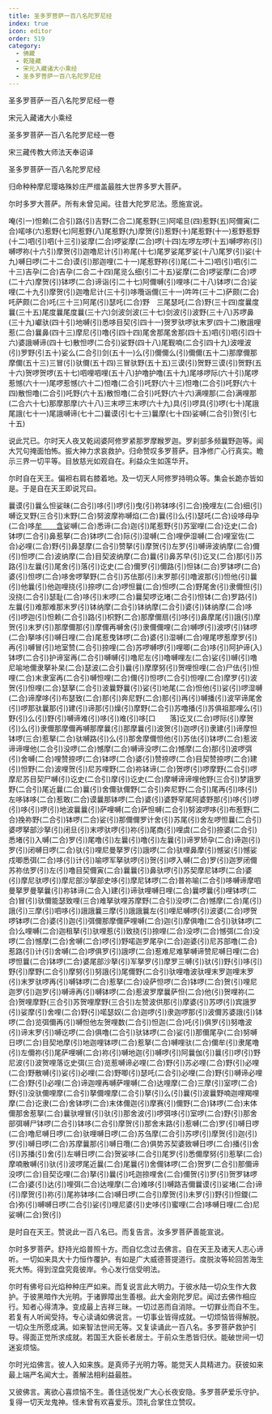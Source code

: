 ```yaml
---
title: 圣多罗菩萨一百八名陀罗尼经
index: true
icon: editor
order: 519
category:
  - 佛藏
  - 乾隆藏
  - 宋元入藏诸大小乘经
  - 圣多罗菩萨一百八名陀罗尼经
---
```


圣多罗菩萨一百八名陀罗尼经一卷  

宋元入藏诸大小乘经  

圣多罗菩萨一百八名陀罗尼经一卷  

宋三藏传教大师法天奉诏译  

圣多罗菩萨一百八名陀罗尼经  

归命种种摩尼璎珞殊妙庄严缯盖最胜大世界多罗大菩萨。  

尔时多罗大菩萨。所有未曾见闻。往昔大陀罗尼法。愿施宣说。  

唵(引一)怛赖(二合引)路(引)吉野(二合二)尾惹野(三)阿喏旦(四)惹野(五)阿儞寅(二合)喏哆(六)惹野(七)阿惹野(八)尾惹野(九)摩贺(引)惹野(十)尾惹野(十一)惹野惹野(十二)呬(引)呬(十三引)娑摩(二合)啰娑摩(二合)啰(十四)左啰左啰(十五)嚩啰祢(引)嚩啰祢(十六引)摩贺(引)迦噜尼计(引)祢尾(十七)尾罗娑尾罗娑(十八)尾罗(引)娑(十九)嚩日啰(二十二合)谟(引)那迦哩(二十一)尾惹野祢(引)尾(二十二)呬(引)呬(引二十三)吉孕(二合)吉孕(二合二十四)尾览么细(引二十五)娑摩(二合)啰娑摩(二合)啰(二十六)摩贺(引)钵啰(二合)谛诣(引二十七)阿儞嚩(引)哩哆(二十八)钵啰(二合)娑哩(二十九引)摩贺(引)迦噜尼计(三十引)哆囕诣儞(三十一)吽吽(三十二)萨颇(二合)吒萨颇(二合)吒(三十三)阿尾(引)瑟吒(二合)野　三尾瑟吒(二合)野(三十四)度曩度曩(三十五)尾度曩尾度曩(三十六)剑波剑波(三十七)剑波(引)波野(三十八)苏啰鼻(三十九)巘驮(四十引)地嚩(引)悉哆目契(引四十一)贺罗驮啰驮末罗(四十二)散誐哩惹(二合)曩鼻(四十三)摩尼(引)噜(引四十四)尾舍那尾舍那(四十五)呬(引)呬(引四十六)婆誐嚩谛(四十七)散怛啰(二合引)娑野(四十八)尾觐喃(二合引四十九)波哩波(引)罗野(引五十)娑么(二合引)剑(五十一)么(引)儞儞么(引)儞儞(五十二)那摩儞那摩儞(五十三)三冒(引)驮儞(五十四)三冒驮野(五十五)三谟(引)贺野三谟(引)贺野(五十六)贺啰贺啰(五十七)呬哩呬哩(五十八)护噜护噜(五十九)尾哆啰际(六十引)尾啰惹憾(六十一)尾啰惹憾(六十二)怛噜(二合引)吒野(六十三)怛噜(二合引)吒野(六十四)散怛噜(二合引)吒野(六十五)散怛噜(二合引)吒野(六十六)满哩那(二合)满哩那(二合六十七)那摩那摩(六十八)三末啰三末啰(六十九)具(引)啰具(引)啰(七十)尾誐尾誐(七十一)尾誐嚩谛(七十二)曩谟(引七十三)曩摩(七十四)娑嚩(二合引)贺(引七十五)  

说此咒已。尔时天人夜叉乾闼婆阿修罗紧那罗摩睺罗迦。罗刹部多频曩野迦等。闻大咒句掩面怕怖。振大神力求哀救护。归命赞叹多罗菩萨。目净修广心行真实。瞻示三界一切平等。目放慈光如观自在。利益众生如莲华开。  

尔时自在天王。偏袒右肩右膝着地。及一切天人阿修罗持明众等。集会长跪亦皆如是。于是自在天王即说咒曰。  

曩谟(引)曩么怛娑昧(二合引)哆(引)啰(引)曳(引)祢钵哆(引二合)挽哩左(二合)细(引)嚩讫叉野(三合引)末野(二合)努波摩祢嚩焰(二合)曩(引)么(引)瑟吒(二合)设哆母孕(二合)哆[牟　　含](切身)娑嚩(二合)悉谛(二合)迦(引)尾惹野(引)苏室哩(二合)讫史(二合)钵啰(二合引)鼻惹拏(二合)钵啰(二合)际(引)湿嚩(二合)哩伊湿嚩(二合)哩室佐(二合)必哩(二合)野(引)鼻瑟摩(二合引)赞拏(引)摩贺(引)左罗(引)嚩谛波纳摩(二合)儞(引)怛啰(二合)波纳摩(二合)目契波纳摩(二合)曩(引)鼻苏早(引)讫叉(二合)那(引)苏路(引)左曩(引)尾舍(引)落(引)讫史(二合)儞罗(引)儞路(引)怛钵(二合)罗钵啰(二合)婆(引)怛啰(二合)哆舍啰拏野(二合引)苏佉那(引)末罗那(引)噜波那(引)怛他(引)曩(引)他曩(引)他迦哩挠(引)捺啰(二合)啰怛曩(二合)怛啰(二合)野尾舍(引)隶儞怛(引)没挠(二合引)瑟耻(二合)哆(引)末啰(二合)曩契啰讫堵(二合引)怛钵(二合)罗路(引)左曩(引)难那难那末罗(引)钵纳摩(二合引)钵纳摩(二合引)婆(引)钵纳摩(二合)哆(引)啰迦(引)怛赖(二合引)路(引)枳野(二合)那摩儞扇(引)哆(引)鼻摩尾(引)誐(引)摩贺(引)末罗(引)那摩儞那(引)摩儞再嚩舍(引)隶儞儞哩(二合)嚩啰(引)波啰(引)钵啰(二合)拏哆(引)嚩日哩(二合)尾惹曳钵啰(二合)婆(引)湿嚩(二合)哩尾啰惹摩罗(引)再(引)嚩冒(引)地室赞(二合引)捺哩(二合)苏啰嚩啰(引)哩唧(二合)哆(引)阿护谛(入)钵啰(二合引)护谛室再(二合引)嚩嚩(引)噜尼左(引)噜嚩哩左(二合)娑(引)嚩(引)噜尼喻地儞隶拏补杲(二合)瑟波(二合引)曩(引)摩摩努(引)贺哩怛哩(二合)尸佉(引)怛哩(二合)末隶室再(二合引)嚩怛哩(二合)儞(引)怛啰(二合引)怛哩(二合)摩罗(引)波贺(引)怛哩(二合)瑟拏(二合引)波曩野曩(引)娑(引)地尾(二合)怛他(引)娑(引)啰湿嚩(二合)谛摩哆(引)布瑟致(二合)那(引)奔尼野(二合)那(引)再(引)嚩播(引)波罕谛尾舍(引)啰那驮曩那(引)建(引)谛那(引)燥(引)摩野(二合引)苏噜播(引)苏俱祖那哩么(引)野(引)么(引)野(引)嚩谛难(引)哆(引)难(引)哆[口　　落]讫叉(二合)啰际(引)摩贺(引)么(引)隶儞那摩儞再嚩那摩曩(引)那摩曩(引)波贺(引)迦啰(引)隶建(引)谛摩怛钵啰(三合)惹拏(二合)驮嚩路(引)么(引)那舍摩儞怛他(引)苏佉(引)钵啰(二合)惹波谛谛哩他(二合引)没啰(二合)憾摩(二合)嚩谛没啰(二合)憾摩(二合)那(引)波啰弭(引)舍嚩(二合)哩赞捺啰(二合)钵啰(二合)婆(引)赞捺啰(二合)目契赞捺啰(二合)建(引)怛野(二合)波哩贺(引)尼苏哩野(二合)祢钵谛(二合)贺啰(引)啰摩野(二合引)啰摩尼苏目契尸嚩(引)讫史(二合引)摩(引)讫史(二合)摩嚩谛谛哩他野(三合引)梦誐罗野(二合引)尾近曩(二合)曩(引)舍儞驮儞野(二合引)奔尼野(二合引)尾再(引)哆(引)左哆钵哆(二合)惹敢(二合)谟曩那钵啰(二合)婆(引)婆野罕尾阿婆野那(引)哆(引)啰(引)哆(引)啰(引)地波曩曩(引)萨哩嚩(二合)萨怛嚩(二合引)努波啰哆(引)布惹野(二合)挽祢野(二合引)钵啰(二合)娑(引)那儞儞罗计舍(引)苏尾(引)舍左啰怛曩(二合引)婆啰拏部沙拏(引)闭旦(引)末啰驮啰(引)祢(引)尾商(引)哩虞(二合引)捺婆(二合引)悉堵(引)入嚩(二合)罗(引)尾噜(引)左曩(引)噜(引)左曩(引)谛罗矫孕(二合)谛迦(引)罗(引)闭嚩日啰(二合)驮(引)哩尼曼拏罗(引)誐啰(二合)驮哩鼻摩(引)憾娑(引)憾娑戍唧悉弭(二合)哆(引)计(引)喻啰军拏驮啰(引)贺(引)啰入嚩(二合)罗(引)迦罗闭儞苏祢佉罗(引)左(引)噜目契儞寅(二合)曩曩(引)鼻驮啰(引)苏契摩尼钵啰(二合)婆(引)摩尼驮啰(引)摩尼部沙拏部史哆(引)摩尼钵啰(二合)普祢喻(二合引)哆嚩谛摩呬曼拏罗曼拏曩(引)祢钵谛(二合入)建(引)谛驮哩嚩日哩(二合)曩啰曩(引)哩钵啰(二合)冒(引)驮儞能瑟致哩(三合)难拏驮哩苏摩野(二合引)没啰(二合)憾摩(二合)尾(引)誐(引)三摩(引)呬哆(引)誐誐曩三摩(引)誐誐曩左(引)哩尼嚩啰(引)波婆(二合)啰贺啰钵啰(二合)婆(引)迦(引)弭儞那摩儞萨哩嚩(二合)迦(引)摩俱噜(二合引)驮钵啰(二合)么哩嚩(二合)迦租拏(引)驮哩惹(引)致挠(引)捺哩(二合)没啰(二合)憾弭(二合)没啰(二合)憾摩(二合)舍嚩(二合)啰(引)野喏迦罗尾孕(二合)迦婆(引)尼苏部噜(二合)惹路(引)计(引)舍嚩(二合)啰俱罗(引)誐啰(二合)惹难尼难拏嚩谛赞尼嚩日哩(二合)啰怛曩(二合)钵啰(二合)婆尾部沙拏(引)军拏罗(引)摩罗三嚩(引)驮(引)野(引)哆(引)野(引)摩野(二合引)摩努(引)努誐(引)尾儞野(二合引)驮哩噜波驮哩末罗迦哩末罗(引)末罗驮啰再(引)嚩钵啰(二合)惹拏(二合)设萨怛啰(二合)钵啰(二合)贺(引)哩尼迦罗(引)迦罗(引)嚩谛再(引)嚩钵啰(二合)惹波罗摩曩萨怛(二合)他(引)贺哩祢(二合)贺哩摩野(三合引)苏贺哩摩野(三合引)左赞波供那(引)摩婆(引)苏啰(引)宾誐罗(引)娑摩(引)舍哩(二合)野(引)喏瑟奴(二合)迦啰(引)隶迦啰那(引)波儞苏婆誐(引)钵啰(二合)览弭儞再(引)嚩怛他左贺哩数(二合引)怛迦(二合)吒(引)俱罗(引)努噜波(引)谛末罗(引)嚩讫啰(二合)俱噜(二合引)驮钵啰(二合)娑(引)那儞尾孕(二合)努嚩日啰(二合)目契地摩(引)地迦哩钵啰(二合)惹拏(二合)嚩哩驮(二合)儞牟(引)隶尾噜(引)左儞祢(引)尾萨哩嚩(二合)祢(引)嚩地迦(引)嚩啰(引)阿曩伽(引)曩(引)啰(引)野尼波(引)波贺哩落讫史弭(三合)览惹嚩谛必哩(二合)野(引)苏必哩(二合)野(引)必哩(二合)野散嚩(引)娑(引)必哩(二合)野唧(引)瑟吒(二合引)必哩(二合)野(引)嚩谛必哩(二合)野(引)必哩(二合)谛迦哩再嚩萨哩嚩(二合)达哩摩(二合)三摩(引)室啰(二合)野(引)没驮儞哩摩(二合引)拏儞哩摩(二合引)拏(引)么(引)曩(引)波曩野喃迦哩羯哩摩(二合)讫隶(二合)舍钵啰(二合)末体儞迦(引)摩赛(引)儞野(二合)钵啰(二合)末体儞那舍惹拏(二合)曩驮哩冒(引)驮(引)那舍波(引)啰弭哆(引)室啰(二合)野(引)那舍部弭嚩尸钵啰(二合引)钵哆(二合引)摩贺(引)那舍末路(引)惹嚩(二合)罗(引)嚩日啰(二合)噜尼嚩日啰(二合)驮哩嚩日啰(二合)苏刍摩(二合引)苏啰(引)摩贺(引)迦(引)罗(引)嚩日啰(二合)苏摩曩那(引)嚩日囕(二合)俱势苏契婆致嚩日啰(二合)播(引)舍(引)苏播(引)舍(引)左嚩日啰(二合)贺娑哆(二合引)尾罗(引)悉儞摩努(引)惹拏(二合)摩喃散嚩(引)驮(引)波啰尾近曩(二合)尾曩(引)舍儞钵啰(二合)贺罗(二合引)那儞谛没啰(二合)目契讫哩(二合)拏(引)曩(引)吒迦捺哩舍(二合)儞贺(引)罗(引)贺罗钵啰(二合)婆(引)达(引)哩弭(二合)达哩摩(二合)难哆(引)嚩路吉儞曩谟(引)娑堵(二合)谛(引)摩贺(引)祢(引)尾祢钵哆(二合)嚩日啰(二合引)摩贺(引)未罗(引)野(引)怛鑁(二合)弥(引)嚩嚩日啰(二合引)娑(引)哩尼婆(引)史哆(引)蜜哩(二合)哆嚩日哩(二合)尼娑嚩(二合)贺(引)  

是时自在天王。赞说此一百八名已。而复告言。汝多罗菩萨善能宣说。  

尔时多罗菩萨。舒持光焰普照十方。而自忆念过去佛言。自在天王及诸天人志心谛听。一切如来具大十力恒作覆护。有如是广大威德菩提道行。度脱汝等轮回苦海生死大怖。得到涅盘究竟彼岸。令心发行信受明法。  

尔时有佛号曰光焰种种庄严如来。而复说言此大明力。于彼水陆一切众生作大救护。于彼黑暗作大光明。于诸罪障出生善根。此大金刚陀罗尼。闻过去佛作相应行。知者心得清净。变成最上吉祥三昧。一切过恶而自消除。一切罪业而自不生。若复有人听闻受持。专心读诵如佛说言。一切事业皆得成就。一切烦恼皆得解脱。一切众生所愿成满。如来智法世间无等。又复读诵此一百八名。多罗菩萨救护引导。得面正觉所求成就。若国王大臣长者居士。于前众生悉皆归伏。能破世间一切迷妄烦恼。  

尔时光焰佛言。彼人入如来族。是真师子光明力等。能觉天人具精进力。获彼如来最上端严名闻大士。善解法相利益最胜。  

又彼佛言。离欲心喜烦恼不生。善住适悦发广大心长夜安隐。多罗菩萨爱乐守护。复得一切天龙鬼神。怪未曾有欢喜爱乐。顶礼合掌住立赞叹。  
